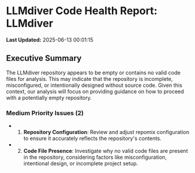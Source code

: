 # LLMdiver Code Health Report: LLMdiver
**Last Updated:** 2025-06-13 00:01:15

## Executive Summary
The LLMdiver repository appears to be empty or contains no valid code files for analysis. This may indicate that the repository is incomplete, misconfigured, or intentionally designed without source code. Given this context, our analysis will focus on providing guidance on how to proceed with a potentially empty repository.

### Medium Priority Issues (2)
- 1. **Repository Configuration**: Review and adjust repomix configuration to ensure it accurately reflects the repository's contents.
- 2. **Code File Presence**: Investigate why no valid code files are present in the repository, considering factors like misconfiguration, intentional design, or incomplete project setup.

